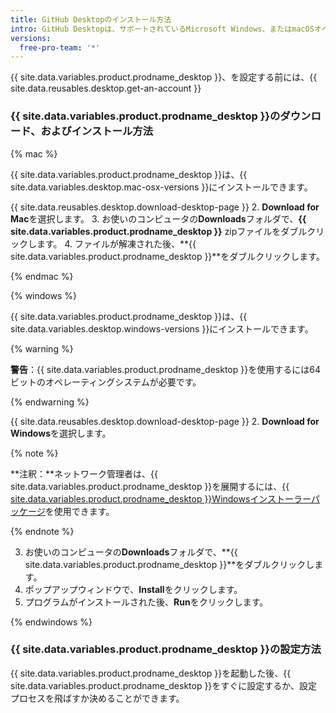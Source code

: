 ```yaml
---
title: GitHub Desktopのインストール方法
intro: GitHub Desktopは、サポートされているMicrosoft Windows、またはmacOSオペレーティングシステムにインストールすることができます。
versions:
  free-pro-team: '*'
---
```


{{ site.data.variables.product.prodname_desktop }}、を設定する前には、{{ site.data.reusables.desktop.get-an-account }}

### {{ site.data.variables.product.prodname_desktop }}のダウンロード、およびインストール方法

{% mac %}

{{ site.data.variables.product.prodname_desktop }}は、{{ site.data.variables.desktop.mac-osx-versions }}にインストールできます。

{{ site.data.reusables.desktop.download-desktop-page }}
2. **Download for Mac**を選択します。
3. お使いのコンピュータの**Downloads**フォルダで、**{{ site.data.variables.product.prodname_desktop }}** zipファイルをダブルクリックします。
4. ファイルが解凍された後、**{{ site.data.variables.product.prodname_desktop }}**をダブルクリックします。

{% endmac %}

{% windows %}

{{ site.data.variables.product.prodname_desktop }}は、{{ site.data.variables.desktop.windows-versions }}にインストールできます。

{% warning %}

**警告**：{{ site.data.variables.product.prodname_desktop }}を使用するには64ビットのオペレーティングシステムが必要です。

{% endwarning %}

{{ site.data.reusables.desktop.download-desktop-page }}
2. **Download for Windows**を選択します。

  {% note %}

  **注釈：**ネットワーク管理者は、{{ site.data.variables.product.prodname_desktop }}を展開するには、[{{ site.data.variables.product.prodname_desktop }}Windowsインストーラーパッケージ](/desktop/guides/getting-started-with-github-desktop/about-the-github-desktop-windows-installer-package/)を使用できます。

  {% endnote %}

3. お使いのコンピュータの**Downloads**フォルダで、**{{ site.data.variables.product.prodname_desktop }}**をダブルクリックします。
4. ポップアップウィンドウで、**Install**をクリックします。
5. プログラムがインストールされた後、**Run**をクリックします。

{% endwindows %}

### {{ site.data.variables.product.prodname_desktop }}の設定方法

{{ site.data.variables.product.prodname_desktop }}を起動した後、{{ site.data.variables.product.prodname_desktop }}をすぐに設定するか、設定プロセスを飛ばすか決めることができます。
